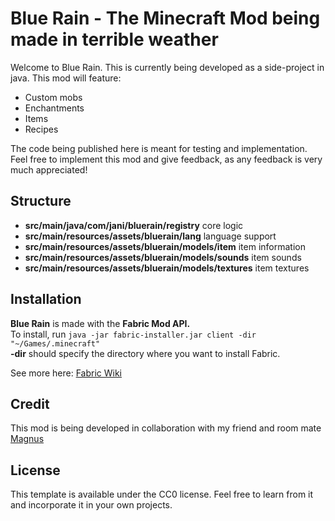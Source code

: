 # Blue Rain - The Minecraft Mod being made in terrible weather
Welcome to Blue Rain. This is currently being developed as a side-project in java.
This mod will feature: <br/> 
- Custom mobs 
- Enchantments
- Items 
- Recipes <br/>

The code being published here is meant for testing and implementation. Feel free to implement this mod and give feedback, as any feedback is very much appreciated!

## Structure
- **src/main/java/com/jani/bluerain/registry** core logic
- **src/main/resources/assets/bluerain/lang** language support
- **src/main/resources/assets/bluerain/models/item** item information
- **src/main/resources/assets/bluerain/models/sounds** item sounds
- **src/main/resources/assets/bluerain/models/textures** item textures

## Installation
**Blue Rain** is made with the **Fabric Mod API.** <br/>
To install, run `java -jar fabric-installer.jar client -dir "~/Games/.minecraft"` <br/>
**-dir** should specify the directory where you want to install Fabric.

See more here: [Fabric Wiki](https://fabricmc.net/wiki/install)

## Credit

This mod is being developed in collaboration with my friend and room mate [Magnus](https://github.com/Magnus2142)

## License

This template is available under the CC0 license. Feel free to learn from it and incorporate it in your own projects.
